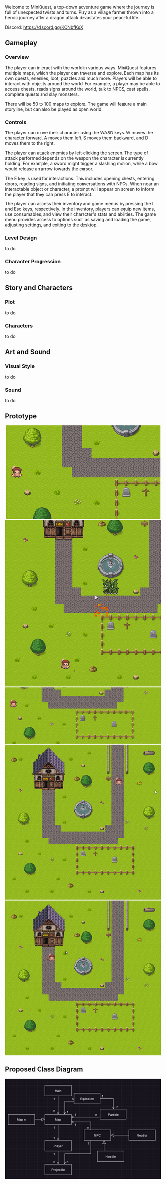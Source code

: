 Welcome to MiniQuest, a  top-down adventure game where  the journey is full of unexpected twists and turns. Play as a village farmer thrown into a heroic journey after a dragon attack devastates your peaceful life.

Discord: https://discord.gg/KCNbfKsX

## Gameplay
### Overview
The player can interact with the world in various ways. MiniQuest features multiple maps, which the player can traverse and explore. Each map has its own quests, enemies, loot, puzzles and much more. Players will be able to interact with objects around the world. For example, a player may be able to access chests, reads signs around the world, talk to NPCS, cast spells, complete quests and slay monsters.

There will be 50 to 100 maps to explore. The game will feature a main storyline, but can also be played as open world.

### Controls
The player can move their character using the WASD keys. W moves the character forward, A moves them left, S moves them backward, and D moves them to the right. 

The player can attack enemies by left-clicking the screen. The type of attack performed depends on the weapon the character is currently holding. For example, a sword might trigger a slashing motion, while a bow would release an arrow towards the cursor.

The E key is used for interactions. This includes opening chests, entering doors, reading signs, and initiating conversations with NPCs. When near an interactable object or character, a prompt will appear on screen to inform the player that they can press E to interact.
 
The player can access their inventory and game menus by pressing the I and Esc keys, respectively. In the inventory, players can equip new items, use consumables, and view their character's stats and abilities. The game menu provides access to options such as saving and loading the game, adjusting settings, and exiting to the desktop.

### Level Design
to do


### Character Progression
to do

## Story and Characters
### Plot
to do

### Characters
to do

## Art and Sound
### Visual Style
to do

### Sound
to do

## Prototype
<p align="center">
  <img src="example.gif" alt="prototype1"/>
  <img src="example2.gif" alt="prototype2"/>
  <img src="example3.gif" alt="prototype3"/>
  <img src="example4.gif" alt="prototype4"/>
  <img src="example5.gif" alt="prototype5"/>
</p>

## Proposed Class Diagram
<p align="center">
  <img src="class_diagram.JPG" alt="class_diagram"/>
</p>


